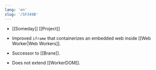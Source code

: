 ```yaml
---
lang: 'en'
slug: '/5F349B'
---
```


- [[Someday]] [[Project]]

- Improved `iframe` that containerizes an embedded web inside [[Web Worker|Web Workers]].
- Successor to [[Brane]].
- Does not extend [[WorkerDOM]].
